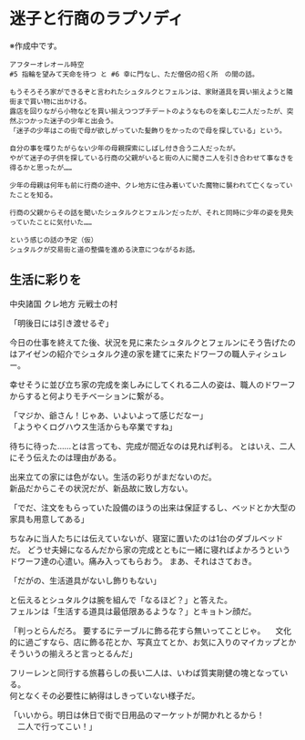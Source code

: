 # 迷子と行商のラプソディ
※作成中です。
```
アフターオレオール時空
#5 指輪を望みて天命を待つ と #6 幸に門なし、ただ僧侶の招く所　の間の話。

もうそろそろ家ができるぞと言われたシュタルクとフェルンは、家財道具を買い揃えようと隣街まで買い物に出かける。
露店を回りながら小物などを買い揃えつつプチデートのようなものを楽しむ二人だったが、突然ぶつかった迷子の少年と出会う。
「迷子の少年はこの街で母が欲しがっていた髪飾りをかったので母を探している」という。

自分の事を喋りたがらない少年の母親探索にしばし付き合う二人だったが。
やがて迷子の子供を探している行商の父親がいると街の人に聞き二人を引き合わせて事なきを得るかと思ったが……

少年の母親は何年も前に行商の途中、クレ地方に住み着いていた魔物に襲われて亡くなっていたことを知る。

行商の父親からその話を聞いたシュタルクとフェルンだったが、それと同時に少年の姿を見失っていたことに気付いた……

という感じの話の予定（仮）
シュタルクが交易街と道の整備を進める決意につながるお話。
```

## 生活に彩りを

中央諸国 クレ地方 元戦士の村

「明後日には引き渡せるぞ」

今日の仕事を終えてた後、状況を見に来たシュタルクとフェルンにそう告げたのはアイゼンの紹介でシュタルク達の家を建てに来たドワーフの職人ティシュレー。  

幸せそうに並び立ち家の完成を楽しみにしてくれる二人の姿は、職人のドワーフからすると何よりモチベーションに繋がる。

「マジか、爺さん！じゃあ、いよいよって感じだなー」  
「ようやくログハウス生活からも卒業ですね」  

待ちに待った……とは言っても、完成が間近なのは見れば判る。
とはいえ、二人にそう伝えたのは理由がある。

出来立ての家には色がない。生活の彩りがまだないのだ。  
新品だからこその状況だが、新品故に致し方ない。

「でだ、注文をもらっていた設備のほうの出来は保証するし、ベッドとか大型の家具も用意してある」

ちなみに当人たちには伝えていないが、寝室に置いたのは1台のダブルベッドだ。
どうせ夫婦になるんだから家の完成とともに一緒に寝ればよかろうというドワーフ達の心遣い。痛み入ってもらおう。
まあ、それはさておき。

「だがの、生活道具がないし飾りもない」  

と伝えるとシュタルクは腕を組んで「なるほど？」と答えた。  
フェルンは「生活する道具は最低限あるような？」とキョトン顔だ。

「判っとらんだろ。 要するにテーブルに飾る花すら無いってことじゃ。
　文化的に過ごすなら、店に飾る花とか、写真立てとか、お気に入りのマイカップとかそういうの揃えろと言っとるんだ」

フリーレンと同行する旅暮らしの長い二人は、いわば質実剛健の塊となっている。  
何となくその必要性に納得はしきっていない様子だ。  

「いいから。明日は休日で街で日用品のマーケットが開かれとるから！  
　二人で行ってこい！」

